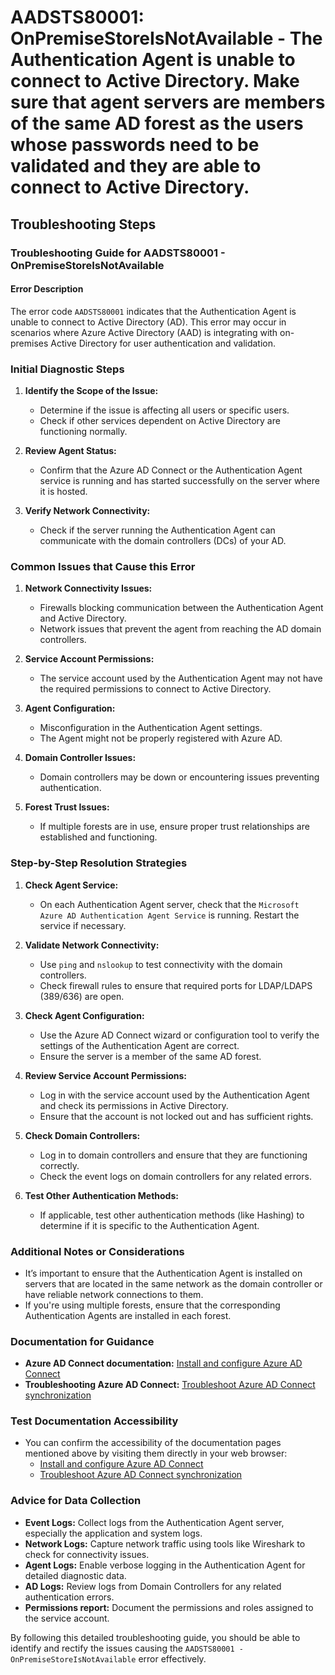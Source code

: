 # AADSTS80001: OnPremiseStoreIsNotAvailable - The Authentication Agent is unable to connect to Active Directory. Make sure that agent servers are members of the same AD forest as the users whose passwords need to be validated and they are able to connect to Active Directory.


## Troubleshooting Steps
### Troubleshooting Guide for AADSTS80001 - OnPremiseStoreIsNotAvailable

#### Error Description
The error code `AADSTS80001` indicates that the Authentication Agent is unable to connect to Active Directory (AD). This error may occur in scenarios where Azure Active Directory (AAD) is integrating with on-premises Active Directory for user authentication and validation. 

### Initial Diagnostic Steps

1. **Identify the Scope of the Issue:**
   - Determine if the issue is affecting all users or specific users.
   - Check if other services dependent on Active Directory are functioning normally.
  
2. **Review Agent Status:**
   - Confirm that the Azure AD Connect or the Authentication Agent service is running and has started successfully on the server where it is hosted.

3. **Verify Network Connectivity:**
   - Check if the server running the Authentication Agent can communicate with the domain controllers (DCs) of your AD.

### Common Issues that Cause this Error

1. **Network Connectivity Issues:**
   - Firewalls blocking communication between the Authentication Agent and Active Directory.
   - Network issues that prevent the agent from reaching the AD domain controllers.

2. **Service Account Permissions:**
   - The service account used by the Authentication Agent may not have the required permissions to connect to Active Directory.
  
3. **Agent Configuration:**
   - Misconfiguration in the Authentication Agent settings.
   - The Agent might not be properly registered with Azure AD.

4. **Domain Controller Issues:**
   - Domain controllers may be down or encountering issues preventing authentication.

5. **Forest Trust Issues:**
   - If multiple forests are in use, ensure proper trust relationships are established and functioning.

### Step-by-Step Resolution Strategies

1. **Check Agent Service:**
   - On each Authentication Agent server, check that the `Microsoft Azure AD Authentication Agent Service` is running. Restart the service if necessary.

2. **Validate Network Connectivity:**
   - Use `ping` and `nslookup` to test connectivity with the domain controllers.
   - Check firewall rules to ensure that required ports for LDAP/LDAPS (389/636) are open.

3. **Check Agent Configuration:**
   - Use the Azure AD Connect wizard or configuration tool to verify the settings of the Authentication Agent are correct.
   - Ensure the server is a member of the same AD forest.

4. **Review Service Account Permissions:**
   - Log in with the service account used by the Authentication Agent and check its permissions in Active Directory.
   - Ensure that the account is not locked out and has sufficient rights.

5. **Check Domain Controllers:**
   - Log in to domain controllers and ensure that they are functioning correctly.
   - Check the event logs on domain controllers for any related errors.
  
6. **Test Other Authentication Methods:**
   - If applicable, test other authentication methods (like Hashing) to determine if it is specific to the Authentication Agent.

### Additional Notes or Considerations

- It’s important to ensure that the Authentication Agent is installed on servers that are located in the same network as the domain controller or have reliable network connections to them. 
- If you're using multiple forests, ensure that the corresponding Authentication Agents are installed in each forest.

### Documentation for Guidance

- **Azure AD Connect documentation:** [Install and configure Azure AD Connect](https://docs.microsoft.com/en-us/azure/active-directory/hybrid/understand-architecture)
- **Troubleshooting Azure AD Connect:** [Troubleshoot Azure AD Connect synchronization](https://docs.microsoft.com/en-us/azure/active-directory/hybrid/tshoot-connect-sync)

### Test Documentation Accessibility

- You can confirm the accessibility of the documentation pages mentioned above by visiting them directly in your web browser:
  - [Install and configure Azure AD Connect](https://docs.microsoft.com/en-us/azure/active-directory/hybrid/understand-architecture)
  - [Troubleshoot Azure AD Connect synchronization](https://docs.microsoft.com/en-us/azure/active-directory/hybrid/tshoot-connect-sync)

### Advice for Data Collection

- **Event Logs:** Collect logs from the Authentication Agent server, especially the application and system logs.
- **Network Logs:** Capture network traffic using tools like Wireshark to check for connectivity issues.
- **Agent Logs:** Enable verbose logging in the Authentication Agent for detailed diagnostic data.
- **AD Logs:** Review logs from Domain Controllers for any related authentication errors.
- **Permissions report:** Document the permissions and roles assigned to the service account.

By following this detailed troubleshooting guide, you should be able to identify and rectify the issues causing the `AADSTS80001 - OnPremiseStoreIsNotAvailable` error effectively.